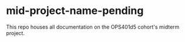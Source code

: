 # mid-project-name-pending
This repo houses all documentation on the OPS401d5 cohort's midterm project.
